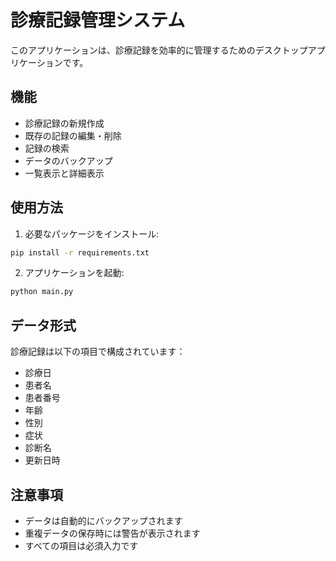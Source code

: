 # 診療記録管理システム

このアプリケーションは、診療記録を効率的に管理するためのデスクトップアプリケーションです。

## 機能

- 診療記録の新規作成
- 既存の記録の編集・削除
- 記録の検索
- データのバックアップ
- 一覧表示と詳細表示

## 使用方法

1. 必要なパッケージをインストール:
```bash
pip install -r requirements.txt
```

2. アプリケーションを起動:
```bash
python main.py
```

## データ形式

診療記録は以下の項目で構成されています：
- 診療日
- 患者名
- 患者番号
- 年齢
- 性別
- 症状
- 診断名
- 更新日時

## 注意事項

- データは自動的にバックアップされます
- 重複データの保存時には警告が表示されます
- すべての項目は必須入力です 
